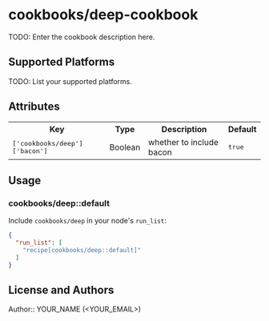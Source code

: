 # cookbooks/deep-cookbook

TODO: Enter the cookbook description here.

## Supported Platforms

TODO: List your supported platforms.

## Attributes

<table>
  <tr>
    <th>Key</th>
    <th>Type</th>
    <th>Description</th>
    <th>Default</th>
  </tr>
  <tr>
    <td><tt>['cookbooks/deep']['bacon']</tt></td>
    <td>Boolean</td>
    <td>whether to include bacon</td>
    <td><tt>true</tt></td>
  </tr>
</table>

## Usage

### cookbooks/deep::default

Include `cookbooks/deep` in your node's `run_list`:

```json
{
  "run_list": [
    "recipe[cookbooks/deep::default]"
  ]
}
```

## License and Authors

Author:: YOUR_NAME (<YOUR_EMAIL>)
